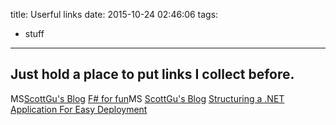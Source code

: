 title: Userful links
date: 2015-10-24 02:46:06
tags: 
- stuff
---

## Just hold a place to put links I collect before.

MS[ScottGu's Blog](http://weblogs.asp.net/scottgu)
[F# for fun](http://fsharpforfunandprofit.com/)MS [ScottGu's Blog](http://weblogs.asp.net/scottgu)
[Structuring a .NET Application For Easy Deployment](https://msdn.microsoft.com/en-us/library/ms973920.aspx)